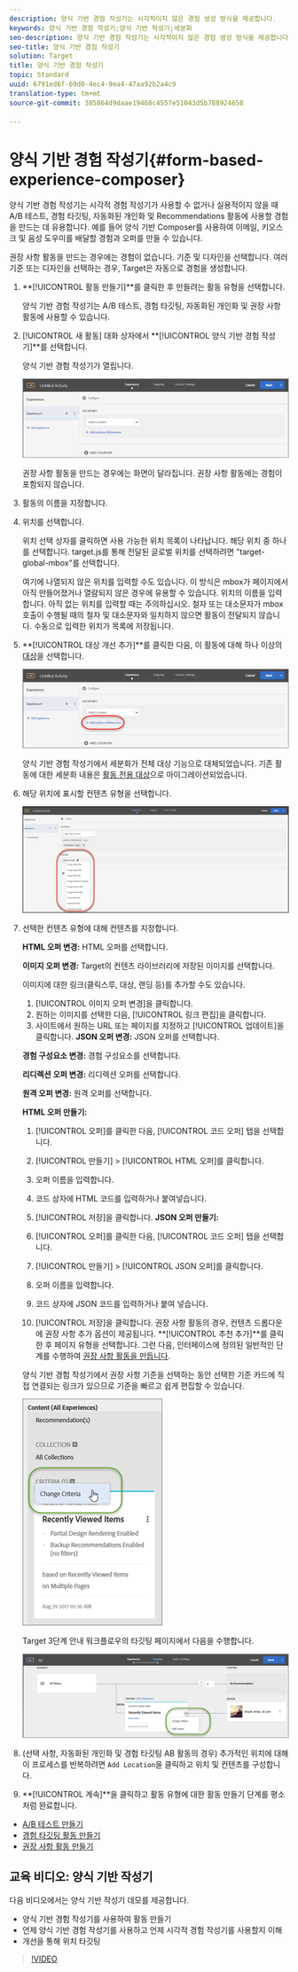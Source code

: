 ```yaml
---
description: 양식 기반 경험 작성기는 시각적이지 않은 경험 생성 방식을 제공합니다.
keywords: 양식 기반 경험 작성기;양식 기반 작성기;세분화
seo-description: 양식 기반 경험 작성기는 시각적이지 않은 경험 생성 방식을 제공합니다.
seo-title: 양식 기반 경험 작성기
solution: Target
title: 양식 기반 경험 작성기
topic: Standard
uuid: 6791ed6f-69d0-4ec4-9ea4-47aa92b2a4c9
translation-type: tm+mt
source-git-commit: 385864d9daae19468c4557e51043d5b788924658

---
```



# 양식 기반 경험 작성기{#form-based-experience-composer}

양식 기반 경험 작성기는 시각적 경험 작성기가 사용할 수 없거나 실용적이지 않을 때 A/B 테스트, 경험 타깃팅, 자동화된 개인화 및 Recommendations 활동에 사용할 경험을 만드는 데 유용합니다. 예를 들어 양식 기반 Composer를 사용하여 이메일, 키오스크 및 음성 도우미를 배달할 경험과 오퍼를 만들 수 있습니다.

권장 사항 활동을 만드는 경우에는 경험이 없습니다. 기준 및 디자인을 선택합니다. 여러 기준 또는 디자인을 선택하는 경우, Target은 자동으로 경험을 생성합니다.

1. **[!UICONTROL 활동 만들기]**를 클릭한 후 만들려는 활동 유형을 선택합니다.

   양식 기반 경험 작성기는 A/B 테스트, 경험 타깃팅, 자동화된 개인화 및 권장 사항 활동에 사용할 수 있습니다.
1. [!UICONTROL 새 활동] 대화 상자에서 **[!UICONTROL 양식 기반 경험 작성기]**를 선택합니다.

   양식 기반 경험 작성기가 열립니다.

   ![](assets/location_refinements.png)

   권장 사항 활동을 만드는 경우에는 화면이 달라집니다. 권장 사항 활동에는 경험이 포함되지 않습니다.
1. 활동의 이름을 지정합니다.
1. 위치를 선택합니다.

   위치 선택 상자를 클릭하면 사용 가능한 위치 목록이 나타납니다. 해당 위치 중 하나를 선택합니다. target.js를 통해 전달된 글로벌 위치를 선택하려면 &quot;target-global-mbox&quot;를 선택합니다.

   여기에 나열되지 않은 위치를 입력할 수도 있습니다. 이 방식은 mbox가 페이지에서 아직 만들어졌거나 열람되지 않은 경우에 유용할 수 있습니다. 위치의 이름을 입력합니다. 아직 없는 위치를 입력할 때는 주의하십시오. 철자 또는 대소문자가 mbox 호출이 수행될 때의 철자 및 대소문자와 일치하지 않으면 활동이 전달되지 않습니다. 수동으로 입력한 위치가 목록에 저장됩니다.
1. **[!UICONTROL 대상 개선 추가]**를 클릭한 다음, 이 활동에 대해 하나 이상의 [대상](../c-target/target.md#concept_A782F8481A5041EBA75103CB26376522)을 선택합니다.

   ![](assets/location_refinements_2.png)

   양식 기반 경험 작성기에서 세분화가 전체 대상 기능으로 대체되었습니다. 기존 활동에 대한 세분화 내용은 [활동 전용 대상](../c-target/creating-activity-only-audience.md#concept_A6BADCF530ED4AE1852E677FEBE68483)으로 마이그레이션되었습니다.
1. 해당 위치에 표시할 컨텐츠 유형을 선택합니다.

   ![](assets/form_content.png)

1. 선택한 컨텐츠 유형에 대해 컨텐츠를 지정합니다.

   **HTML 오퍼 변경:** HTML 오퍼를 선택합니다.

   **이미지 오퍼 변경:** Target의 컨텐츠 라이브러리에 저장된 이미지를 선택합니다.

   이미지에 대한 링크(클릭스루, 대상, 랜딩 등)를 추가할 수도 있습니다.

   1. [!UICONTROL 이미지 오퍼 변경]을 클릭합니다.
   1. 원하는 이미지를 선택한 다음, [!UICONTROL 링크 편집]을 클릭합니다.
   1. 사이트에서 원하는 URL 또는 페이지를 지정하고 [!UICONTROL 업데이트]을 클릭합니다.
   **JSON 오퍼 변경:** JSON 오퍼를 선택합니다.

   **경험 구성요소 변경:** 경험 구성요소를 선택합니다.

   **리디렉션 오퍼 변경:** 리디렉션 오퍼를 선택합니다.

   **원격 오퍼 변경:** 원격 오퍼를 선택합니다.

   **HTML 오퍼 만들기:**

   1. [!UICONTROL 오퍼]를 클릭한 다음, [!UICONTROL 코드 오퍼] 탭을 선택합니다.
   1. [!UICONTROL 만들기] &gt; [!UICONTROL HTML 오퍼]를 클릭합니다.
   1. 오퍼 이름을 입력합니다.
   1. 코드 상자에 HTML 코드를 입력하거나 붙여넣습니다.
   1. [!UICONTROL 저장]을 클릭합니다.
   **JSON 오퍼 만들기:**

   1. [!UICONTROL 오퍼]를 클릭한 다음, [!UICONTROL 코드 오퍼] 탭을 선택합니다.
   1. [!UICONTROL 만들기] &gt; [!UICONTROL JSON 오퍼]를 클릭합니다.
   1. 오퍼 이름을 입력합니다.
   1. 코드 상자에 JSON 코드를 입력하거나 붙여 넣습니다.
   1. [!UICONTROL 저장]을 클릭합니다.
   권장 사항 활동의 경우, 컨텐츠 드롭다운에 권장 사항 추가 옵션이 제공됩니다. **[!UICONTROL 추천 추가]**를 클릭한 후 페이지 유형을 선택합니다. 그런 다음, 인터페이스에 정의된 일반적인 단계를 수행하여 [권장 사항 활동을 만듭니다](https://marketing.adobe.com/resources/help/en_US/target/recs/t_create_recs_activity.html).

   양식 기반 경험 작성기에서 권장 사항 기준을 선택하는 동안 선택한 기준 카드에 직접 연결되는 링크가 있으므로 기준을 빠르고 쉽게 편집할 수 있습니다.

   ![](assets/change_criteria.png)

   Target 3단계 안내 워크플로우의 타깃팅 페이지에서 다음을 수행합니다.

   ![](assets/change_criteria_2.png)

1. (선택 사항, 자동화된 개인화 및 경험 타깃팅 AB 활동의 경우) 추가적인 위치에 대해 이 프로세스를 반복하려면 `Add Location`을 클릭하고 위치 및 컨텐츠를 구성합니다.
1. **[!UICONTROL 계속]**을 클릭하고 활동 유형에 대한 활동 만들기 단계를 평소처럼 완료합니다.

* [A/B 테스트 만들기](../c-activities/t-test-ab/t-test-create-ab/test-create-ab.md#task_68C8079BF9FF4625A3BD6680D554BB72)
* [경험 타깃팅 활동 만들기](../c-activities/t-experience-target/t-xt-create/xt-create.md#task_D6B3429AC31549E1A70EDF04B3DDC765)
* [권장 사항 활동 만들기](../c-recommendations/t-create-recs-activity/create-recs-activity.md#task_6874328773C64C44A73F0A130AD3F96F)

## 교육 비디오: 양식 기반 작성기

다음 비디오에서는 양식 기반 작성기 데모를 제공합니다.

* 양식 기반 경험 작성기를 사용하여 활동 만들기
* 언제 양식 기반 경험 작성기를 사용하고 언제 시각적 경험 작성기를 사용할지 이해
* 개선을 통해 위치 타깃팅

>[!VIDEO](https://video.tv.adobe.com/v/17390)